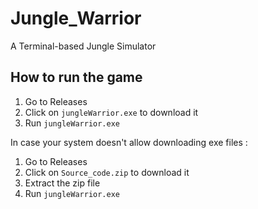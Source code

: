 # Jungle_Warrior
A Terminal-based Jungle Simulator

## How to run the game

1. Go to Releases
2. Click on `jungleWarrior.exe` to download it
3. Run `jungleWarrior.exe`

In case your system doesn't allow downloading exe files :

1. Go to Releases
2. Click on `Source_code.zip` to download it
3. Extract the zip file
4. Run `jungleWarrior.exe`